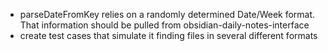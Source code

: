 - parseDateFromKey relies on a randomly determined Date/Week format. That information should be pulled from obsidian-daily-notes-interface
- create test cases that simulate it finding files in several different formats
